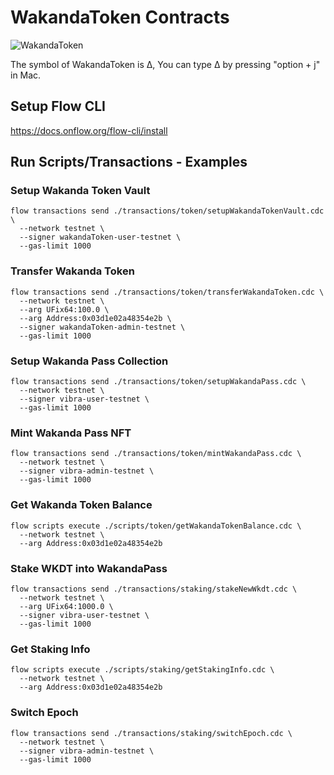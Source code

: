# WakandaToken Contracts
![WakandaToken](WakandaToken.svg)

The symbol of WakandaToken is ∆, You can type ∆ by pressing "option + j" in Mac.

## Setup Flow CLI
https://docs.onflow.org/flow-cli/install

## Run Scripts/Transactions - Examples
### Setup Wakanda Token Vault
```
flow transactions send ./transactions/token/setupWakandaTokenVault.cdc \
  --network testnet \
  --signer wakandaToken-user-testnet \
  --gas-limit 1000
```

### Transfer Wakanda Token
```
flow transactions send ./transactions/token/transferWakandaToken.cdc \
  --network testnet \
  --arg UFix64:100.0 \
  --arg Address:0x03d1e02a48354e2b \
  --signer wakandaToken-admin-testnet \
  --gas-limit 1000
```

### Setup Wakanda Pass Collection
```
flow transactions send ./transactions/token/setupWakandaPass.cdc \
  --network testnet \
  --signer vibra-user-testnet \
  --gas-limit 1000
```

### Mint Wakanda Pass NFT
```
flow transactions send ./transactions/token/mintWakandaPass.cdc \
  --network testnet \
  --signer vibra-admin-testnet \
  --gas-limit 1000
```

### Get Wakanda Token Balance
```
flow scripts execute ./scripts/token/getWakandaTokenBalance.cdc \
  --network testnet \
  --arg Address:0x03d1e02a48354e2b
```

### Stake WKDT into WakandaPass
```
flow transactions send ./transactions/staking/stakeNewWkdt.cdc \
  --network testnet \
  --arg UFix64:1000.0 \
  --signer vibra-user-testnet \
  --gas-limit 1000
```

### Get Staking Info
```
flow scripts execute ./scripts/staking/getStakingInfo.cdc \
  --network testnet \
  --arg Address:0x03d1e02a48354e2b
```

### Switch Epoch
```
flow transactions send ./transactions/staking/switchEpoch.cdc \
  --network testnet \
  --signer vibra-admin-testnet \
  --gas-limit 1000
```

